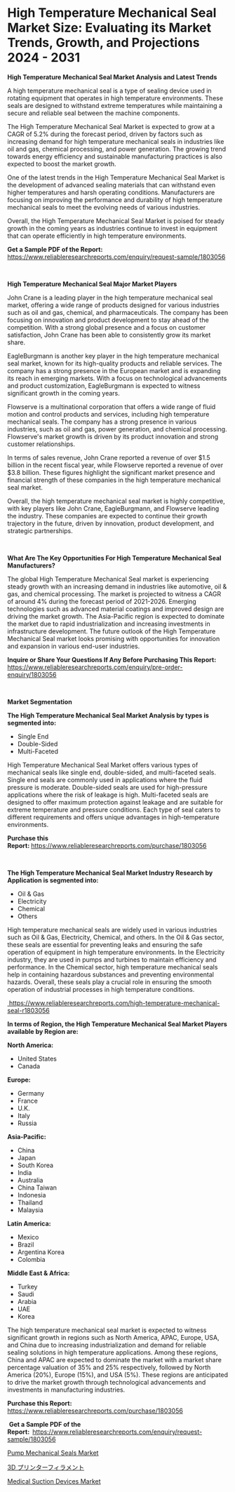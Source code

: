 <p><h1>High Temperature Mechanical Seal Market Size: Evaluating its Market Trends, Growth, and Projections 2024 - 2031</h1></p><p><strong>High Temperature Mechanical Seal Market Analysis and Latest Trends</strong></p>
<p><p>A high temperature mechanical seal is a type of sealing device used in rotating equipment that operates in high temperature environments. These seals are designed to withstand extreme temperatures while maintaining a secure and reliable seal between the machine components.</p><p>The High Temperature Mechanical Seal Market is expected to grow at a CAGR of 5.2% during the forecast period, driven by factors such as increasing demand for high temperature mechanical seals in industries like oil and gas, chemical processing, and power generation. The growing trend towards energy efficiency and sustainable manufacturing practices is also expected to boost the market growth.</p><p>One of the latest trends in the High Temperature Mechanical Seal Market is the development of advanced sealing materials that can withstand even higher temperatures and harsh operating conditions. Manufacturers are focusing on improving the performance and durability of high temperature mechanical seals to meet the evolving needs of various industries.</p><p>Overall, the High Temperature Mechanical Seal Market is poised for steady growth in the coming years as industries continue to invest in equipment that can operate efficiently in high temperature environments.</p></p>
<p><strong>Get a Sample PDF of the Report:&nbsp;</strong> <a href="https://www.reliableresearchreports.com/enquiry/request-sample/1803056">https://www.reliableresearchreports.com/enquiry/request-sample/1803056</a></p>
<p>&nbsp;</p>
<p><strong>High Temperature Mechanical Seal Major Market Players</strong></p>
<p><p>John Crane is a leading player in the high temperature mechanical seal market, offering a wide range of products designed for various industries such as oil and gas, chemical, and pharmaceuticals. The company has been focusing on innovation and product development to stay ahead of the competition. With a strong global presence and a focus on customer satisfaction, John Crane has been able to consistently grow its market share.</p><p>EagleBurgmann is another key player in the high temperature mechanical seal market, known for its high-quality products and reliable services. The company has a strong presence in the European market and is expanding its reach in emerging markets. With a focus on technological advancements and product customization, EagleBurgmann is expected to witness significant growth in the coming years.</p><p>Flowserve is a multinational corporation that offers a wide range of fluid motion and control products and services, including high temperature mechanical seals. The company has a strong presence in various industries, such as oil and gas, power generation, and chemical processing. Flowserve's market growth is driven by its product innovation and strong customer relationships.</p><p>In terms of sales revenue, John Crane reported a revenue of over $1.5 billion in the recent fiscal year, while Flowserve reported a revenue of over $3.8 billion. These figures highlight the significant market presence and financial strength of these companies in the high temperature mechanical seal market.</p><p>Overall, the high temperature mechanical seal market is highly competitive, with key players like John Crane, EagleBurgmann, and Flowserve leading the industry. These companies are expected to continue their growth trajectory in the future, driven by innovation, product development, and strategic partnerships.</p></p>
<p>&nbsp;</p>
<p><strong>What Are The Key Opportunities For High Temperature Mechanical Seal Manufacturers?</strong></p>
<p><p>The global High Temperature Mechanical Seal market is experiencing steady growth with an increasing demand in industries like automotive, oil & gas, and chemical processing. The market is projected to witness a CAGR of around 4% during the forecast period of 2021-2026. Emerging technologies such as advanced material coatings and improved design are driving the market growth. The Asia-Pacific region is expected to dominate the market due to rapid industrialization and increasing investments in infrastructure development. The future outlook of the High Temperature Mechanical Seal market looks promising with opportunities for innovation and expansion in various end-user industries.</p></p>
<p><strong>Inquire or Share Your Questions If Any Before Purchasing This Report:</strong> <a href="https://www.reliableresearchreports.com/enquiry/pre-order-enquiry/1803056">https://www.reliableresearchreports.com/enquiry/pre-order-enquiry/1803056</a></p>
<p>&nbsp;</p>
<p><strong>Market Segmentation</strong></p>
<p><strong>The High Temperature Mechanical Seal Market Analysis by types is segmented into:</strong></p>
<p><ul><li>Single End</li><li>Double-Sided</li><li>Multi-Faceted</li></ul></p>
<p><p>High Temperature Mechanical Seal Market offers various types of mechanical seals like single end, double-sided, and multi-faceted seals. Single end seals are commonly used in applications where the fluid pressure is moderate. Double-sided seals are used for high-pressure applications where the risk of leakage is high. Multi-faceted seals are designed to offer maximum protection against leakage and are suitable for extreme temperature and pressure conditions. Each type of seal caters to different requirements and offers unique advantages in high-temperature environments.</p></p>
<p><strong>Purchase this Report:&nbsp;</strong><a href="https://www.reliableresearchreports.com/purchase/1803056">https://www.reliableresearchreports.com/purchase/1803056</a></p>
<p>&nbsp;</p>
<p><strong>The High Temperature Mechanical Seal Market Industry Research by Application is segmented into:</strong></p>
<p><ul><li>Oil & Gas</li><li>Electricity</li><li>Chemical</li><li>Others</li></ul></p>
<p><p>High temperature mechanical seals are widely used in various industries such as Oil & Gas, Electricity, Chemical, and others. In the Oil & Gas sector, these seals are essential for preventing leaks and ensuring the safe operation of equipment in high temperature environments. In the Electricity industry, they are used in pumps and turbines to maintain efficiency and performance. In the Chemical sector, high temperature mechanical seals help in containing hazardous substances and preventing environmental hazards. Overall, these seals play a crucial role in ensuring the smooth operation of industrial processes in high temperature conditions.</p></p>
<p><a href="https://www.reliableresearchreports.com/high-temperature-mechanical-seal-r1803056">&nbsp;https://www.reliableresearchreports.com/high-temperature-mechanical-seal-r1803056</a></p>
<p><strong>In terms of Region, the High Temperature Mechanical Seal Market Players available by Region are:</strong></p>
<p>
    <p> <strong> North America: </strong>
        <ul>
            <li>United States</li>
            <li>Canada</li>
        </ul>
        </p> 
    <p> <strong> Europe: </strong>
        <ul>
            <li>Germany</li>
            <li>France</li>
            <li>U.K.</li>
            <li>Italy</li>
            <li>Russia</li>
        </ul>
        </p> 
    <p> <strong> Asia-Pacific: </strong>
        <ul>
            <li>China</li>
            <li>Japan</li>
            <li>South Korea</li>
            <li>India</li>
            <li>Australia</li>
            <li>China Taiwan</li>
            <li>Indonesia</li>
            <li>Thailand</li>
            <li>Malaysia</li>
        </ul>
        </p> 
    <p> <strong> Latin America: </strong>
        <ul>
            <li>Mexico</li>
            <li>Brazil</li>
            <li>Argentina Korea</li>
            <li>Colombia</li>
        </ul>
        </p> 
    <p> <strong> Middle East & Africa: </strong>
        <ul>
            <li>Turkey</li>
            <li>Saudi</li>
            <li>Arabia</li>
            <li>UAE</li>
            <li>Korea</li>
        </ul>
    </p>
    </p>
<p><p>The high temperature mechanical seal market is expected to witness significant growth in regions such as North America, APAC, Europe, USA, and China due to increasing industrialization and demand for reliable sealing solutions in high temperature applications. Among these regions, China and APAC are expected to dominate the market with a market share percentage valuation of 35% and 25% respectively, followed by North America (20%), Europe (15%), and USA (5%). These regions are anticipated to drive the market growth through technological advancements and investments in manufacturing industries.</p></p>
<p><strong>Purchase this Report: </strong><a href="https://www.reliableresearchreports.com/purchase/1803056">https://www.reliableresearchreports.com/purchase/1803056</a></p>
<p>&nbsp;<strong>Get a Sample PDF of the Report:&nbsp;&nbsp;</strong><a href="https://www.reliableresearchreports.com/enquiry/request-sample/1803056">https://www.reliableresearchreports.com/enquiry/request-sample/1803056</a></p>
<p><strong></strong></p>
<p><p><a href="https://github.com/okotobwrhuteie/Market-Research-Report-List-2/blob/main/pump-mechanical-seals-market.md">Pump Mechanical Seals Market</a></p><p><a href="https://github.com/SarahFahey88/Market-Research-Report-List-1/blob/main/508657532004.md">3D プリンターフィラメント</a></p><p><a href="https://full-wildebeest-80b.notion.site/Medical-Suction-Devices-Market-Furnishes-Information-on-Market-Share-Market-Trends-and-Market-Grow-726591a989f2401fba7b5cb024a40503">Medical Suction Devices Market</a></p></p>